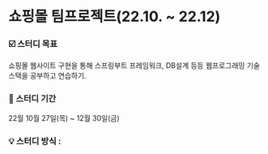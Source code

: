 
# 쇼핑몰 팀프로젝트(22.10. ~ 22.12) 



### :ballot_box_with_check: 스터디 목표 
쇼핑몰 웹사이트 구현을 통해
스프링부트 프레임워크, DB설계 등등 웹프로그래밍 기술스택을 공부하고 연습하기.

### :date: 스터디 기간
22월 10월 27일(목) ~ 12월 30일(금)

### :bulb: 스터디 방식 : 

